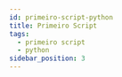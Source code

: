 ```yaml
---
id: primeiro-script-python
title: Primeiro Script
tags:
  - primeiro script
  - python
sidebar_position: 3
---
```


